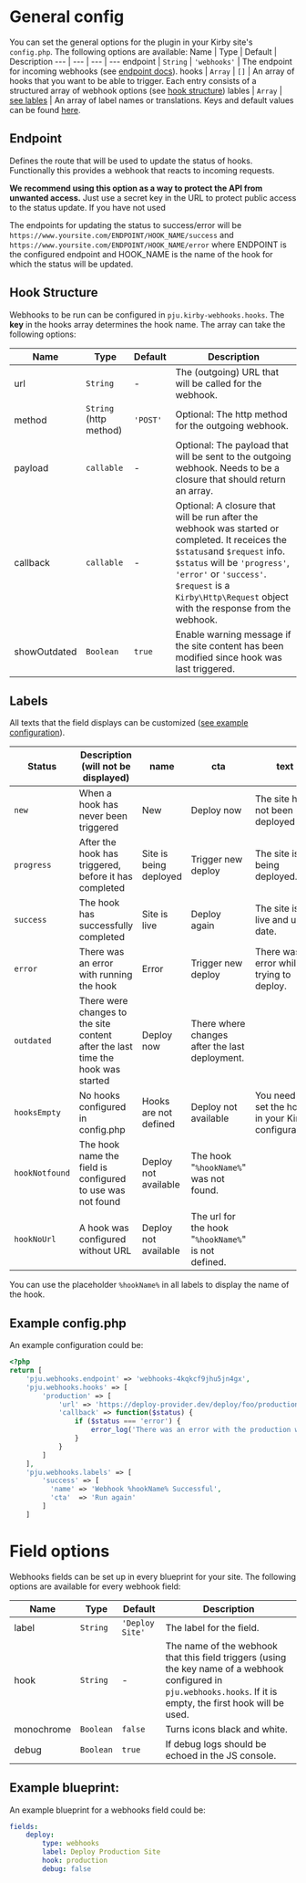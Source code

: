 # General config
You can set the general options for the plugin in your Kirby site's `config.php`.
The following options are available:
Name | Type | Default | Description
--- | --- | --- | ---
endpoint | `String` | `'webhooks'` | The endpoint for incoming webhooks (see [endpoint docs](#endpoint)).
hooks | `Array` | `[]` | An array of hooks that you want to be able to trigger. Each entry consists of a structured array of webhook options (see [hook structure](#hook-structure))
lables | `Array` | [see lables](#labels) | An array of label names or translations. Keys and default values can be found [here]().

## Endpoint
Defines the route that will be used to update the status of hooks. Functionally this provides a webhook that reacts to incoming requests.

**We recommend using this option as a way to protect the API from unwanted access.** 
Just use a secret key in the URL to protect public access to the status update.
If you have not used 

The endpoints for updating the status to success/error will be
`https://www.yoursite.com/ENDPOINT/HOOK_NAME/success` 
and 
`https://www.yoursite.com/ENDPOINT/HOOK_NAME/error` 
where ENDPOINT is the configured endpoint and HOOK_NAME is the name of the hook for which the status will be updated.

## Hook Structure
Webhooks to be run can be configured in `pju.kirby-webhooks.hooks`.
The **key** in the hooks array determines the hook name. The array can take the following options:

Name | Type | Default | Description
--- | --- | --- | ---
url | `String` | - | The (outgoing) URL that will be called for the webhook.
method | `String` (http method) | `'POST'` | Optional: The http method for the outgoing webhook.
payload | `callable` | - | Optional: The payload that will be sent to the outgoing webhook. Needs to be a closure that should return an array.
callback | `callable` | - | Optional: A closure that will be run after the webhook was started or completed. It receices the `$status`and `$request` info. `$status` will be `'progress'`, `'error'` or `'success'`. `$request` is a `Kirby\Http\Request` object with the response from  the webhook.
showOutdated | `Boolean` | `true` | Enable warning message if the site content has been modified since hook was last triggered.

## Labels

All texts that the field displays can be customized ([see example configuration](#general-config)).

Status | Description (will not be displayed) |name | cta | text
--- | --- | --- | --- | ---
`new` | When a hook has never been triggered | New | Deploy now | The site has not been deployed yet.
`progress` | After the hook has triggered, before it has completed | Site is being deployed | Trigger new deploy | The site is being deployed.
`success` | The hook has successfully completed | Site is live | Deploy again | The site is live and up to date.
`error` | There was an error with running the hook |  Error | Trigger new deploy | There was an error while trying to deploy.
`outdated` | There were changes to the site content after the last time the hook was started | Deploy now | There where changes after the last deployment.
`hooksEmpty` | No hooks configured in config.php | Hooks are not defined | Deploy not available | You need to set the hooks in your Kirby configuration.
`hookNotfound` | The hook name the field is configured to use was not found | Deploy not available | The hook "`%hookName%`" was not found.
`hookNoUrl` | A hook was configured without URL | Deploy not available | The url for the hook "`%hookName%`" is not defined.

You can use the placeholder `%hookName%` in all labels to display the name of the hook.

## Example config.php

An example configuration could be:
```php
<?php
return [
    'pju.webhooks.endpoint' => 'webhooks-4kqkcf9jhu5jn4gx',
    'pju.webhooks.hooks' => [
        'production' => [
            'url' => 'https://deploy-provider.dev/deploy/foo/production',
            'callback' => function($status) {
                if ($status === 'error') {
                    error_log('There was an error with the production webhook');
                }
            }
        ]
    ],
    'pju.webhooks.labels' => [
        'success' => [
          'name' => 'Webhook %hookName% Successful',
          'cta'  => 'Run again'
        ]
    ]
```

# Field options
Webhooks fields can be set up in every blueprint for your site.
The following options are available for every webhook field:

Name | Type | Default | Description
--- | --- | --- | ---
label | `String` | `'Deploy Site'` | The label for the field.
hook | `String` | - | The name of the webhook that this field triggers (using the key name of a webhook configured in `pju.webhooks.hooks`. If it is empty, the first hook will be used.
monochrome | `Boolean` | `false` | Turns icons black and white.
debug | `Boolean` | `true` | If debug logs should be echoed in the JS console.

## Example blueprint:
An example blueprint for a webhooks field could be:

```yml
fields:
    deploy:
        type: webhooks
        label: Deploy Production Site
        hook: production
        debug: false
```
